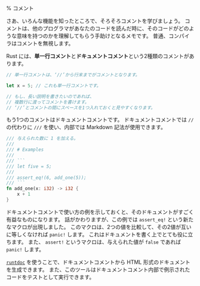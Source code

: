% コメント

さあ、いろんな機能を知ったところで、そろそろコメントを学びましょう。
コメントは、他のプログラマがあなたのコードを読んだ時に、そのコードがどのような意味を持つのかを理解してもらう手助けとなるメモです。
普通、コンパイラはコメントを無視します。

Rust には、**単一行コメント**と**ドキュメントコメント**という2種類のコメントがあります。

```rust
// 単一行コメントは、‘//’から行末までがコメントとなります。

let x = 5; // これも単一行コメントです。

// もし、長い説明を書きたいのであれば、
// 複数行に渡ってコメントを書けます。
// ‘//’とコメントの間にスペースを1つ入れておくと見やすくなります。
```

もう1つのコメントはドキュメントコメントです。
ドキュメントコメントでは `//` の代わりに `///` を使い、内部では Markdown 記法が使用できます。

```rust
/// 与えられた数に 1 を加える。
///
/// # Examples
///
/// ```
/// let five = 5;
///
/// assert_eq!(6, add_one(5));
/// ```
fn add_one(x: i32) -> i32 {
    x + 1
}
```

ドキュメントコメントで使い方の例を示しておくと、そのドキュメントがすごく有益なものになります。
話がかわりますが、この例では `assert_eq!` という新たなマクロが出現しました。
このマクロは、2つの値を比較して、その2値が互いに等しくなければ `panic!` します。
これはドキュメントを書く上でとても役に立ちます。
また、 `assert!` というマクロは、与えられた値が `false` であれば `panic!` します。

[`runtdoc`](documentation.html) を使うことで、ドキュメントコメントから HTML 形式のドキュメントを生成できます。
また、このツールはドキュメントコメント内部で例示されたコードをテストとして実行できます。
